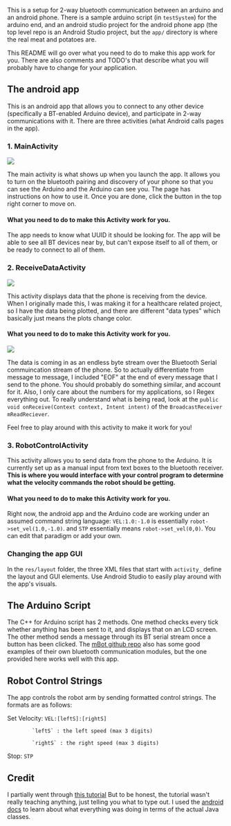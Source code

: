 This is a setup for 2-way bluetooth communication between an arduino and an android phone. There is a sample
arduino script (in `testSystem`) for the arduino end, and an android studio project for the android phone app (the top level repo is an Android Studio project, but the `app/` directory is where the real meat and potatoes are.


This README will go over what you need to do to make this app work for you. There are also comments
and TODO's that describe what you will probably have to change for your application.

## The android app

This is an android app that allows you to connect to any other device (specifically a BT-enabled Arduino device),
and participate in 2-way communications with it. There are three activities (what Android calls pages in the app).

### 1. MainActivity

![](media/bt_connect.gif)

The main activity is what shows up when you launch the app. It allows you to turn on the bluetooth
pairing and discovery of your phone so that you can see the Arduino and the Arduino can see you. The page
has instructions on how to use it. Once you are done, click the button in the top right corner to move on.

#### What you need to do to make this Activity work for you.

The app needs to know what UUID it should be looking for. The app will be able to see all BT devices
near by, but can't expose itself to all of them, or be ready to connect to all of them.


### 2. ReceiveDataActivity

![](media/data_plot.gif)

This activity displays data that the phone is receiving from the device. When I originally made this,
I was making it for a healthcare related project, so I have the data being plotted, and there are
different "data types" which basically just means the plots change color.

#### What you need to do to make this Activity work for you.

![](media/robot_ctrl.gif)

The data is coming in as an endless byte stream over the Bluetooth Serial commuincation stream of the phone.
So to actually differentiate from message to message, I included "EOF" at the end of every message
that I send to the phone. You should probably do something similar, and account for it. Also, I only
care about the numbers for my applications, so I Regex everything out. To really understand what is
being read, look at the `public void onReceive(Context context, Intent intent)` of the
`BroadcastReceiver mReadReciever`.

Feel free to play around with this activity to make it work for you!

### 3. RobotControlActivity
This activity allows you to send data from the phone to the Arduino. It is currently set up as a manual
input from text boxes to the bluetooth receiver. **This is where you would interface with your control
program to determine what the velocity commands the robot should be getting.**

#### What you need to do to make this Activity work for you.
Right now, the android app and the Arduino code are working under an assumed command string language:
`VEL:1.0:-1.0` is essentially `robot->set_vel(1.0,-1.0)`. and `STP` essentially means `robot->set_vel(0,0)`.
You can edit that paradigm or add your own.

### Changing the app GUI
In the `res/layout` folder, the three XML files that start with `activity_` define the layout and GUI
elements. Use Android Studio to easily play around with the app's visuals.

## The Arduino Script
The C++ for Arduino script has 2 methods. One method checks every tick whether anything has been sent
to it, and displays that on an LCD screen. The other method sends a message through its BT serial stream
once a button has been clicked. The [mBot 
github repo](https://github.com/Makeblock-official/Makeblock-Libraries/blob/master/examples/Me_Bluetooth/SlaveBluetoothBySoftSerialTest/SlaveBluetoothBySoftSerialTest.ino)
also has some good examples of their own bluetooth communication modules, but the one provided here
works well with this app.

## Robot Control Strings

The app controls the robot arm by sending formatted control strings. The formats are as follows:

Set Velocity: `VEL:[leftS]:[rightS]`

            `leftS` : the left speed (max 3 digits)
            
            `rightS` : the right speed (max 3 digits)
            
Stop: `STP`


## Credit

I partially went through [this tutorial](https://www.youtube.com/watch?v=y8R2C86BIUc&list=PLgCYzUzKIBE8KHMzpp6JITZ2JxTgWqDH2)
But to be honest, the tutorial wasn't really teaching anything, just telling you what to type out. I
used the [android docs](https://developer.android.com/guide/topics/connectivity/bluetooth) to learn about
what everything was doing in terms of the actual Java classes.
